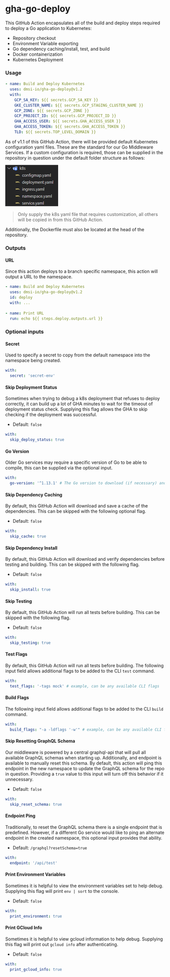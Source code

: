 # gha-go-deploy

This GitHub Action encapsulates all of the build and deploy steps required to deploy a Go application to Kubernetes:

- Repository checkout
- Environment Variable exporting
- Go dependency caching/install, test, and build
- Docker containerization
- Kubernetes Deployment

### Usage

```yaml
- name: Build and Deploy Kubernetes
  uses: dmsi-io/gha-go-deploy@v1.2
  with:
    GCP_SA_KEY: ${{ secrets.GCP_SA_KEY }}
    GKE_CLUSTER_NAME: ${{ secrets.GCP_STAGING_CLUSTER_NAME }}
    GCP_ZONE: ${{ secrets.GCP_ZONE }}
    GCP_PROJECT_ID: ${{ secrets.GCP_PROJECT_ID }}
    GHA_ACCESS_USER: ${{ secrets.GHA_ACCESS_USER }}
    GHA_ACCESS_TOKEN: ${{ secrets.GHA_ACCESS_TOKEN }}
    TLD: ${{ secrets.TOP_LEVEL_DOMAIN }}
```

As of v1.1 of this GitHub Action, there will be provided default Kubernetes configuration yaml files. These are the standard for our Go Middleware Services. If a custom configuration is required, those can be supplied in the repository in question under the default folder structure as follows:

![Kubernetes Directory](/assets/k8s_directory.png)

> Only supply the k8s yaml file that requires customization, all others will be copied in from this GitHub Action.

Additionally, the Dockerfile must also be located at the head of the repository.

### Outputs

#### URL

Since this action deploys to a branch specific namespace, this action will output a URL to the namespace.

```yaml
- name: Build and Deploy Kubernetes
  uses: dmsi-io/gha-go-deploy@v1.2
  id: deploy
  with: ...

- name: Print URL
  run: echo ${{ steps.deploy.outputs.url }}
```

### Optional inputs

#### Secret

Used to specify a secret to copy from the default namespace into the namespace being created.

```yaml
with:
  secret: 'secret-env'
```

#### Skip Deployment Status

Sometimes when trying to debug a k8s deployment that refuses to deploy correctly, it can build up a lot of GHA minutes to wait for the timeout of deployment status check. Supplying this flag allows the GHA to skip checking if the deployment was successful.

- Default: `false`

```yaml
with:
  skip_deploy_status: true
```

#### Go Version

Older Go services may require a specific version of Go to be able to compile, this can be supplied via the optional input.

```yaml
with:
  go-version: '^1.13.1' # The Go version to download (if necessary) and use.
```

#### Skip Dependency Caching

By default, this GitHub Action will download and save a cache of the dependencies. This can be skipped with the following optional flag.

- Default: `false`

```yaml
with:
  skip_cache: true
```

#### Skip Dependency Install

By default, this GitHub Action will download and verify dependencies before testing and building. This can be skipped with the following flag.

- Default: `false`

```yaml
with:
  skip_install: true
```

#### Skip Testing

By default, this GitHub Action will run all tests before building. This can be skipped with the following flag.

- Default: `false`

```yaml
with:
  skip_testing: true
```

#### Test Flags

By default, this GitHub Action will run all tests before building. The following input field allows additional flags to be added to the CLI `test` command.

```yaml
with:
  test_flags: '-tags mock' # example, can be any available CLI flags
```

#### Build Flags

The following input field allows additional flags to be added to the CLI `build` command.

```yaml
with:
  build_flags: "-a -ldflags '-w'" # example, can be any available CLI flags
```

#### Skip Resetting GraphQL Schema

Our middleware is powered by a central graphql-api that will pull all available GraphQL schemas when starting up. Additionally, and endpoint is available to manually reset this schema. By default, this action will ping this endpoint in the new namespace to update the GraphQL schema for the repo in question. Providing a `true` value to this input will turn off this behavior if it unnecessary.

- Default: `false`

```yaml
with:
  skip_reset_schema: true
```

#### Endpoint Ping

Traditionally, to reset the GraphQL schema there is a single endpoint that is predefined. However, if a different Go service would like to ping an alternate endpoint in the created namespace, this optional input provides that ability.

- Default: `/graphql?resetSchema=true`

```yaml
with:
  endpoint: '/api/test'
```

#### Print Environment Variables

Sometimes it is helpful to view the environment variables set to help debug. Supplying this flag will print `env | sort` to the console.

- Default: `false`

```yaml
with:
  print_environment: true
```

#### Print GCloud Info

Sometimes it is helpful to view gcloud information to help debug. Supplying this flag will print out `gcloud info` after authenticating.

- Default: `false`

```yaml
with:
  print_gcloud_info: true
```
